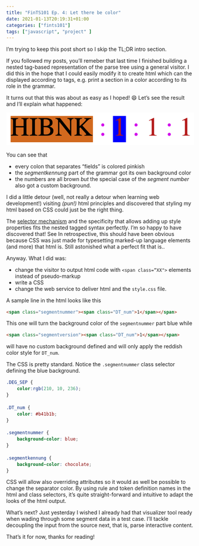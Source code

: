 ```yaml
---
title: "FinTS101 Ep. 4: Let there be color"
date: 2021-01-13T20:19:31+01:00
categories: ["fints101"]
tags: ["javascript", "project" ]
---
```


I’m trying to keep this post short so I skip the TL;DR intro section.

If you followed my posts, you’ll remeber that last time I finished building a
nested tag-based representation of the parse tree using a general visitor. I did
this in the hope that I could easily modify it to create html which can the
displayed according to tags, e.g. print a section in a color according to its
role in the grammar.

It turns out that this was about as easy as I hoped! 😄 Let’s see the result and
I’ll explain what happened:

![HIBNK in color](/img/fints101/fints101-hibnk-in-color.png)

You can see that

* every colon that separates “fields” is colored pinkish
* the *segmentkennung* part of the grammar got its own background color
* the numbers are all brown *but* the special case of the *segment number* also
  got a custom background.


I did a little detour (well, not really a detour when learning web development!)
visiting *(pun!)* html principles and discovered that styling my html based on
CSS could just be the right thing.

The [selector mechanism](https://www.w3schools.com/css/css_selectors.asp) and
the specificity that allows adding up style properties fits the nested tagged
syntax perfectly. I’m so happy to have discovered that! See In retrospective,
this should have been obvious because CSS was just made for typesetting
marked-up language elements (and more) that html is. Still astonished what a
perfect fit that is..

Anyway. What I did was:

* change the visitor to output html code with `<span class=“XX">` elements
  instead of pseudo-markup
* write a CSS
* change the web service to deliver html and the `style.css` file.


A sample line in the html looks like this

```html
<span class="segmentnummer"><span class="DT_num">1</span></span>
```

This one will turn the background color of the `segmentnummer` part blue while

```html
<span class="segmentversion"><span class="DT_num">1</span></span>
```

will have no custom background defined and will only apply the reddish color style for `DT_num`.

The CSS is pretty standard. Notice the `.segmentnummer` class selector defining the blue background.

```css
.DEG_SEP {
    color:rgb(210, 10, 236);
}

.DT_num {
    color: #b41b1b;
}

.segmentnummer {
    background-color: blue;
}

.segmentkennung {
    background-color: chocolate;
}
```

CSS will allow also overriding attributes so it would as well be possible to
change the separator color. By using rule and token definition names in the html
and class selectors, it’s quite straight-forward and intuitive to adapt the
looks of the html output.

What’s next? Just yesterday I wished I already had that visualizer tool ready
when wading through some segment data in a test case. I’ll tackle decoupling the
input from the source next, that is, parse interactive content.

That’s it for now, thanks for reading!
